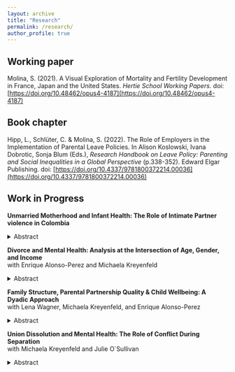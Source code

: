 ```yaml
---
layout: archive
title: "Research"
permalink: /research/
author_profile: true
---
```

## Working paper

Molina, S. (2021). A Visual Exploration of Mortality and Fertility Development
in France, Japan and the United States. *Hertie School Working Papers*. doi: [https://doi.org/10.48462/opus4-4187](https://doi.org/10.48462/opus4-4187)

## Book chapter

Hipp, L., Schlüter, C. & Molina, S. (2022). The Role of Employers in the Implementation
of Parental Leave Policies. In Alison Koslowski, Ivana Dobrotic, Sonja
Blum (Eds.), *Research Handbook on Leave Policy: Parenting and Social Inequalities
in a Global Perspective* (p.338-352). Edward Elgar Publishing. doi: [https://doi.org/10.4337/9781800372214.00036](https://doi.org/10.4337/9781800372214.00036)

## Work in Progress

**Unmarried Motherhood and Infant Health: The Role of Intimate Partner violence in Colombia**

<details>
  <summary>Abstract</summary>
  
Research has shown that growing family diversity, including motherhood among unmarried women, is associated with child well-being. However, little is known about whether and how intimate partner violence (IPV) relates to family diversity and child outcomes. Colombia is an ideal case to study these relationships due to its high prevalence of unmarried motherhood and the large fraction of women affected by IPV. I study the association between mother's partnership status and low birth weight and examine the role of physical IPV during pregnancy in this relationship. The study draws from the Colombian Demographic and Health Surveys data (2000, 2005, 2010, 2015) and selects mothers with children aged 0–1 who are married, cohabiting, separated, or never in a union. Descriptive analysis shows trends across time in the partnership status of women with newborn children, and logistic regression models estimate how mother's partnership status is associated with low birth weight and how IPV during pregnancy affects this relationship. There is a steep increase in unmarried motherhood over time. Further, separated and cohabiting mothers are more likely than married mothers to experience IPV during pregnancy. Still, cohabitees' levels of IPV are decreasing across the observation period to become more like those of married women. IPV explains some differences in low birth weight between separated and married mothers but not among cohabitees and married mothers. The paper highlights the relevance of IPV – and, more generally, past partnership quality – when analyzing a mother's partnership status and its links to child outcomes. 

</details>

**Divorce and Mental Health: Analysis at the Intersection of Age, Gender, and Income**<br>with Enrique Alonso-Perez and Michaela Kreyenfeld<br>

<details>
  <summary>Abstract</summary>

This paper examines how divorce relates to mental health, and how this association is stratified by gender, age, and individual income. Data is drawn from German register data, which includes marital histories of divorcees and diagnosed health outcomes. The analytical sample includes persons aged 30-59 in 2015 (n=23,426,639). We employ a Multilevel Analysis of Individual Heterogeneity and Discriminatory Accuracy (MAIHDA) in which the outcome variable is the annual incidence of mental disease diagnosis to compare the patterns of the newly divorced (divorced for less than four years) to the patterns of the never divorced. The analysis helps to identify high-risk populations along the age-gender-income spectrum. Compared to the never divorced, we find a very strong age gradient among newly divorced women. While age seems to be a general risk factor, the small group of women with a very high income face a relatively low risk of receiving a mental disease diagnosis. Among men, older and low-income males are at particularly high risk of being diagnosed with a mental disease.

</details>

**Family Structure, Parental Partnership Quality & Child Wellbeing: A Dyadic Approach**<br>with Lena Wagner, Michaela Kreyenfeld, and Enrique Alonso-Perez<br>

<details>
  <summary>Abstract</summary>
  
This article adopts a dyadic and longitudinal perspective to examine how parental partnership quality relates to child wellbeing in Germany. A large body of research addresses whether and how parental partnership quality affects child wellbeing. While much of this research has been focused on couple households with biological children, less is known about patterns in post-separation families. This paper draws on longitudinal and dyadic data from the German Panel Analysis of Intimate Relationships and Family Dynamics (pairfam). The analytical sample includes heterosexual couples living with biological and/or stepchildren. We employ OLS regression and a mediation analysis to understand the relationship between family structure, parental relationship quality and children’s self-reported wellbeing. Results reveal that children in stepfamilies report higher SDQ scores (i.e., lower wellbeing) than those in nuclear families. Differences persist after accounting for sociodemographic characteristics and parental partnership quality. High esteem frequency between parents benefits children in nuclear families more strongly than those in stepfamilies. Children in stepfamilies suffer more from conflict between parents than those in nuclear families, though results vary depending on the frequency of conflict. Parental partnership quality is a significant mediator between family structure and child wellbeing.

</details>

**Union Dissolution and Mental Health: The Role of Conflict During Separation**<br>with Michaela Kreyenfeld and Julie O´Sullivan<br>

<details>
  <summary>Abstract</summary>
  
This paper uses longitudinal data from the German Family Panel (pairfam) to examine the relationship between separation and parental mental health (N=2,338). The outcome variable is depression, measured with the State-Trait Depression Scale (scale range zero to 30). We use fixed-effects regressions to address the question of how depression levels compare before and after separation with a matched control group. We further investigate differences in depression trajectories by gender and partnership quality. Undergoing a separation increases depression levels, but trajectories vary depending on gender and partnership quality. Depression levels gradually increase starting one year before separation among men in high-quality partnerships. Women who separate from a low-quality partnership have increased depression levels only one year before separation, suggesting that separation can be an escape route from dysfunctional relationships. 

</details>
